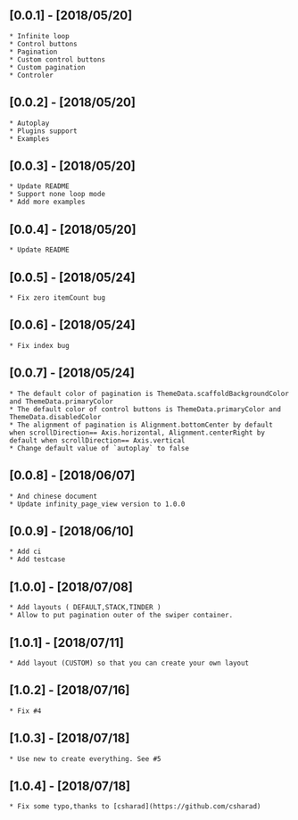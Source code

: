 ## [0.0.1] - [2018/05/20]
    * Infinite loop
    * Control buttons
    * Pagination
    * Custom control buttons
    * Custom pagination
    * Controler
    
## [0.0.2] - [2018/05/20]
    * Autoplay
    * Plugins support 
    * Examples
    
## [0.0.3] - [2018/05/20]
    * Update README
    * Support none loop mode
    * Add more examples
    
## [0.0.4] - [2018/05/20]
    * Update README
    
## [0.0.5] - [2018/05/24]
    * Fix zero itemCount bug
 
## [0.0.6] - [2018/05/24]
    * Fix index bug
        
## [0.0.7] - [2018/05/24]
    * The default color of pagination is ThemeData.scaffoldBackgroundColor and ThemeData.primaryColor
    * The default color of control buttons is ThemeData.primaryColor and ThemeData.disabledColor
    * The alignment of pagination is Alignment.bottomCenter by default when scrollDirection== Axis.horizontal, Alignment.centerRight by default when scrollDirection== Axis.vertical
    * Change default value of `autoplay` to false
    
    
## [0.0.8] - [2018/06/07]
    * And chinese document
    * Update infinity_page_view version to 1.0.0
    
## [0.0.9] - [2018/06/10]
    * Add ci
    * Add testcase

## [1.0.0] - [2018/07/08]
    * Add layouts ( DEFAULT,STACK,TINDER )
    * Allow to put pagination outer of the swiper container.

## [1.0.1] - [2018/07/11]
    * Add layout (CUSTOM) so that you can create your own layout

## [1.0.2] - [2018/07/16]
    * Fix #4

## [1.0.3] - [2018/07/18]
    * Use new to create everything. See #5
    
## [1.0.4] - [2018/07/18]
    * Fix some typo,thanks to [csharad](https://github.com/csharad)